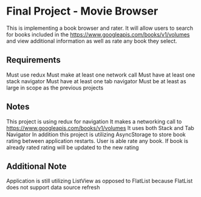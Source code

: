 # Final Project - Movie Browser
This is  implementing a book browser and rater. It will allow users to
search for books included in the https://www.googleapis.com/books/v1/volumes
and view additional information as well as rate any book they select.


## Requirements
Must use redux
Must make at least one network call
Must have at least one stack navigator
Must have at least one tab navigator
Must be at least as large in scope as the previous projects

## Notes

This project is using redux for navigation
It makes a networking call to https://www.googleapis.com/books/v1/volumes
It uses both Stack and Tab Navigator
In addition this project is utilizing AsyncStorage to store book rating between application restarts. User is able
rate any book. If book is already rated rating will be updated to the new rating

## Additional Note
Application is still utilizing ListView as opposed to FlatList because FlatList does not support data source refresh

 
